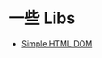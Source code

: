 一些 Libs
===========================================

* [Simple HTML DOM](https://github.com/samacs/simple_html_dom)

